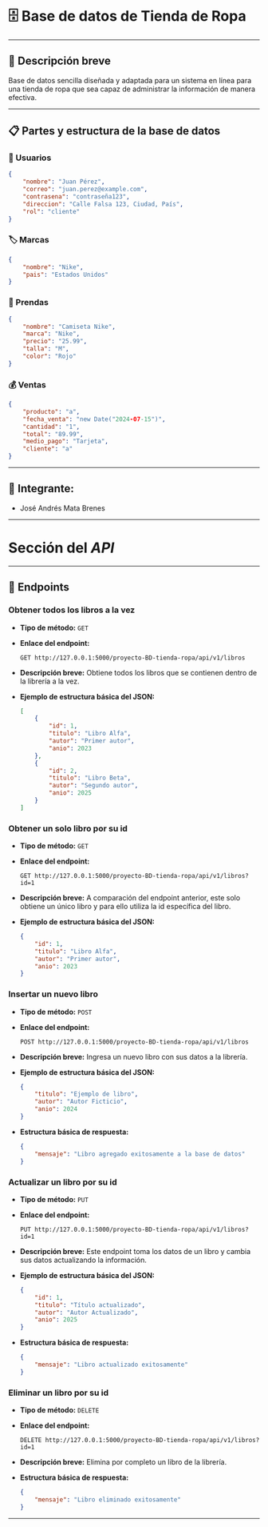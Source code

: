 # 🗄️ Base de datos de Tienda de Ropa

***

## 📝 Descripción breve

Base de datos sencilla diseñada y adaptada para un sistema en línea para una tienda de ropa que sea capaz de administrar la información de manera efectiva.

***

## 📋 Partes y estructura de la base de datos

### 👥 Usuarios

```json
{
    "nombre": "Juan Pérez",
    "correo": "juan.perez@example.com",
    "contrasena": "contraseña123",
    "direccion": "Calle Falsa 123, Ciudad, País",
    "rol": "cliente"
}
```

### 🏷️ Marcas

```json
{
    "nombre": "Nike",
    "pais": "Estados Unidos"
}
```

### 👚 Prendas

```json
{
    "nombre": "Camiseta Nike",
    "marca": "Nike",
    "precio": "25.99",
    "talla": "M",
    "color": "Rojo"
}
```

### 💰 Ventas

```json
{
    "producto": "a",
    "fecha_venta": "new Date("2024-07-15")",
    "cantidad": "1",
    "total": "89.99",
    "medio_pago": "Tarjeta",
    "cliente": "a"
}
```

***

## 👤 Integrante:
- José Andrés Mata Brenes

***

# Sección del ***API***

***

## 📘 Endpoints


### Obtener todos los libros a la vez

- **Tipo de método:** `GET`
- **Enlace del endpoint:**

    ```http
    GET http://127.0.0.1:5000/proyecto-BD-tienda-ropa/api/v1/libros
    ```

- **Descripción breve:** Obtiene todos los libros que se contienen dentro de la librería a la vez.

- **Ejemplo de estructura básica del JSON:**
    ```json
    [
        {
            "id": 1,
            "titulo": "Libro Alfa",
            "autor": "Primer autor",
            "anio": 2023
        },
        {
            "id": 2,
            "titulo": "Libro Beta",
            "autor": "Segundo autor",
            "anio": 2025
        }
    ]
    ```

### Obtener un solo libro por su id

- **Tipo de método:** `GET`
- **Enlace del endpoint:**

    ```http
    GET http://127.0.0.1:5000/proyecto-BD-tienda-ropa/api/v1/libros?id=1
    ```

- **Descripción breve:** A comparación del endpoint anterior, este solo obtiene un único libro y para ello utiliza la id específica del libro.

- **Ejemplo de estructura básica del JSON:**
    ```json
    {
        "id": 1,
        "titulo": "Libro Alfa",
        "autor": "Primer autor",
        "anio": 2023
    }
    ```

### Insertar un nuevo libro

- **Tipo de método:** `POST`
- **Enlace del endpoint:**

    ```http
    POST http://127.0.0.1:5000/proyecto-BD-tienda-ropa/api/v1/libros
    ```

- **Descripción breve:** Ingresa un nuevo libro con sus datos a la librería.

- **Ejemplo de estructura básica del JSON:**
    ```json
    {
        "titulo": "Ejemplo de libro",
        "autor": "Autor Ficticio",
        "anio": 2024
    }
    ```

- **Estructura básica de respuesta:**
    ```json
    {
        "mensaje": "Libro agregado exitosamente a la base de datos"
    }
    ```

### Actualizar un libro por su id

- **Tipo de método:** `PUT`
- **Enlace del endpoint:**

    ```http
    PUT http://127.0.0.1:5000/proyecto-BD-tienda-ropa/api/v1/libros?id=1
    ```

- **Descripción breve:** Este endpoint toma los datos de un libro y cambia sus datos actualizando la información.

- **Ejemplo de estructura básica del JSON:**
    ```json
    {
        "id": 1,
        "titulo": "Título actualizado",
        "autor": "Autor Actualizado",
        "anio": 2025
    }
    ```

- **Estructura básica de respuesta:**
    ```json
    {
        "mensaje": "Libro actualizado exitosamente"
    }
    ```

### Eliminar un libro por su id

- **Tipo de método:** `DELETE`
- **Enlace del endpoint:**

    ```http
    DELETE http://127.0.0.1:5000/proyecto-BD-tienda-ropa/api/v1/libros?id=1
    ```

- **Descripción breve:** Elimina por completo un libro de la librería.

- **Estructura básica de respuesta:**
    ```json
    {
        "mensaje": "Libro eliminado exitosamente"
    }
    ```

***